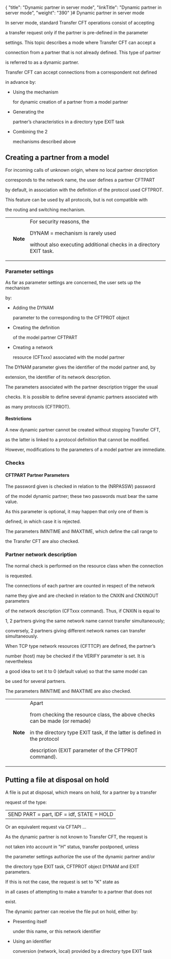 {
    "title": "Dynamic partner in server mode",
    "linkTitle": "Dynamic partner in server mode",
    "weight": "390"
}# <span id="Dynamic_partner_in_server_mode"></span>Dynamic partner in server mode



In server mode, standard <span>Transfer CFT</span> operations consist of accepting

a transfer request only if the partner is pre-defined in the parameter

settings. This topic describes a mode where <span>Transfer CFT</span> can accept a

connection from a partner that is not already defined. This type of partner

is referred to as a <span>dynamic partner</span>.



<span>Transfer CFT</span> can accept connections from a correspondent not defined

in advance by:



-   Using the mechanism

    for dynamic creation of a partner from a model partner

-   Generating the

    partner’s characteristics in a directory type EXIT task

-   Combining the 2

    mechanisms described above



## Creating a partner from a model



For incoming calls of unknown origin, where no local partner description

corresponds to the network name, the user defines a partner CFTPART

by default, in association with the definition of the protocol used CFTPROT.



This feature can be used by all protocols, but is not compatible with

the routing and switching mechanism.



<table data-cellpadding="0" data-cellspacing="0">
<tbody>
<tr>
<td data-valign="top"></td>
<td data-valign="top"><span><strong>Note</strong></span></td>
<td data-mc-autonum="&lt;b&gt;Note&lt;/b&gt;" data-valign="top">For security reasons, the

DYNAM = mechanism is rarely used

without also executing additional checks in a directory EXIT task.</td>
</tr>
</tbody>
</table>



### Parameter settings



As far as parameter settings are concerned, the user sets up the mechanism

by:



-   Adding the DYNAM

    parameter to the corresponding to the CFTPROT object

-   Creating the definition

    of the model partner CFTPART

-   Creating a network

    resource (CFTxxx) associated with the model partner



The DYNAM parameter gives the identifier of the model partner and, by

extension, the identifier of its network description.



The parameters associated with the partner description trigger the usual

checks. It is possible to define several dynamic partners associated with

as many protocols (CFTPROT).



#### Restrictions



A new dynamic partner cannot be created without stopping <span>Transfer CFT</span>,

as the latter is linked to a protocol definition that cannot be modified.

However, modifications to the parameters of a model partner are immediate.



### Checks



#### CFTPART Partner Parameters



The password given is checked in relation to the (NRPASSW) password

of the model dynamic partner; these two passwords must bear the same value.

As this parameter is optional, it may happen that only one of them is

defined, in which case it is rejected.



The parameters IMINTIME and IMAXTIME, which define the call range to

the <span>Transfer CFT</span> are also checked.



### Partner network description



The normal check is performed on the resource class when the connection

is requested.



The connections of each partner are counted in respect of the network

name they give and are checked in relation to the CNXIN and CNXINOUT parameters

of the network description (CFTxxx command). Thus, if CNXIN is equal to

1, 2 partners giving the same network name cannot transfer simultaneously;

conversely, 2 partners giving different network names can transfer simultaneously.



When TCP type network resources (CFTTCP) are defined, the partner’s

number (host) may be checked if the VERIFY parameter is set. It is nevertheless

a good idea to set it to 0 (default value) so that the same model can

be used for several partners.



The parameters IMINTIME and IMAXTIME are also checked.



<table data-cellpadding="0" data-cellspacing="0">
<tbody>
<tr>
<td data-valign="top"></td>
<td data-valign="top"><span><strong>Note</strong></span></td>
<td data-mc-autonum="&lt;b&gt;Note&lt;/b&gt;" data-valign="top">Apart

from checking the resource class, the above checks can be made (or remade)

in the directory type EXIT task, if the latter is defined in the protocol

description (EXIT parameter of the CFTPROT command).</td>
</tr>
</tbody>
</table>



## Putting a file at disposal on hold



A file is put at disposal, which means on hold, for a partner by a transfer

request of the type:



<table data-cellspacing="0">
<tbody>
<tr>
<td>SEND PART = part, IDF = idf, STATE = HOLD</td>
</tr>
</tbody>
</table>



Or an equivalent request via CFTAPI ...



As the dynamic partner is not known to <span>Transfer CFT</span>, the request is

not taken into account in "H" status, transfer postponed, unless

the parameter settings authorize the use of the dynamic partner and/or

the directory type EXIT task, CFTPROT object DYNAM and EXIT parameters.

If this is not the case, the request is set to "K" state as

in all cases of attempting to make a transfer to a partner that does not

exist.



The dynamic partner can receive the file put on hold, either by:



-   Presenting itself

    under this name, or this network identifier

-   Using an identifier

    conversion (network, local) provided by a directory type EXIT task

